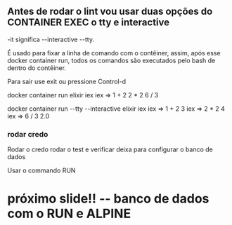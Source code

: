 ## Antes de rodar o lint vou usar duas opções do CONTAINER EXEC o tty e interactive

-it significa --interactive --tty.

É usado para fixar a linha de comando com o contêiner, assim,
após esse docker container run,
todos os comandos são executados pelo bash de dentro do contêiner.

Para sair use exit ou pressione Control-d

 docker container run elixir iex
 iex => 1 + 2
 2 * 2
 6 / 3


 docker container run --tty --interactive elixir iex
 iex => 1 + 2
 3
 iex => 2 * 2
 4
 iex => 6 / 3
 2.0

### rodar credo

Rodar o credo
rodar o test e verificar deixa para configurar o banco de dados

Usar o commando RUN
###

# próximo slide!! -- banco de dados com o RUN e ALPINE
